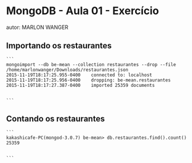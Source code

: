 # MongoDB - Aula 01 - Exercício
autor: MARLON WANGER

## Importando os restaurantes

    ```
    mongoimport --db be-mean --collection restaurantes --drop --file /home/marlonwanger/Downloads/restaurantes.json
    2015-11-19T18:17:25.955-0400    connected to: localhost
    2015-11-19T18:17:25.956-0400    dropping: be-mean.restaurantes
    2015-11-19T18:17:27.387-0400    imported 25359 documents


    ```

## Contando os restaurantes

    ```
    kakashicafe-PC(mongod-3.0.7) be-mean> db.restaurantes.find().count()
    25359


    ```